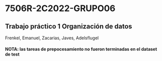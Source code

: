 # 7506R-2C2022-GRUPO06
## Trabajo práctico 1 Organización de datos 
Frenkel, Emanuel, Zacarias, Javes, Adelsflugel
#### NOTA: las tareas de prepocesamiento no fueron terminadas en el dataset de test
